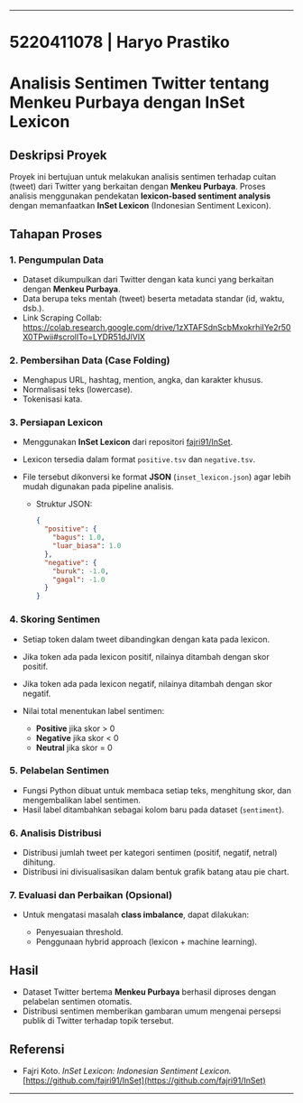 
---
# 5220411078 | Haryo Prastiko

# Analisis Sentimen Twitter tentang Menkeu Purbaya dengan InSet Lexicon

## Deskripsi Proyek

Proyek ini bertujuan untuk melakukan analisis sentimen terhadap cuitan (tweet) dari Twitter yang berkaitan dengan **Menkeu Purbaya**. Proses analisis menggunakan pendekatan **lexicon-based sentiment analysis** dengan memanfaatkan **InSet Lexicon** (Indonesian Sentiment Lexicon).

## Tahapan Proses

### 1. Pengumpulan Data

* Dataset dikumpulkan dari Twitter dengan kata kunci yang berkaitan dengan **Menkeu Purbaya**.
* Data berupa teks mentah (tweet) beserta metadata standar (id, waktu, dsb.).
* Link Scraping Collab: https://colab.research.google.com/drive/1zXTAFSdnScbMxokrhiIYe2r50X0TPwii#scrollTo=LYDR51dJlVlX

### 2. Pembersihan Data (Case Folding)

* Menghapus URL, hashtag, mention, angka, dan karakter khusus.
* Normalisasi teks (lowercase).
* Tokenisasi kata.

### 3. Persiapan Lexicon

* Menggunakan **InSet Lexicon** dari repositori [fajri91/InSet](https://github.com/fajri91/InSet).
* Lexicon tersedia dalam format `positive.tsv` dan `negative.tsv`.
* File tersebut dikonversi ke format **JSON** (`inset_lexicon.json`) agar lebih mudah digunakan pada pipeline analisis.

  * Struktur JSON:

    ```json
    {
      "positive": {
        "bagus": 1.0,
        "luar_biasa": 1.0
      },
      "negative": {
        "buruk": -1.0,
        "gagal": -1.0
      }
    }
    ```

### 4. Skoring Sentimen

* Setiap token dalam tweet dibandingkan dengan kata pada lexicon.
* Jika token ada pada lexicon positif, nilainya ditambah dengan skor positif.
* Jika token ada pada lexicon negatif, nilainya ditambah dengan skor negatif.
* Nilai total menentukan label sentimen:

  * **Positive** jika skor > 0
  * **Negative** jika skor < 0
  * **Neutral** jika skor = 0

### 5. Pelabelan Sentimen

* Fungsi Python dibuat untuk membaca setiap teks, menghitung skor, dan mengembalikan label sentimen.
* Hasil label ditambahkan sebagai kolom baru pada dataset (`sentiment`).

### 6. Analisis Distribusi

* Distribusi jumlah tweet per kategori sentimen (positif, negatif, netral) dihitung.
* Distribusi ini divisualisasikan dalam bentuk grafik batang atau pie chart.

### 7. Evaluasi dan Perbaikan (Opsional)

* Untuk mengatasi masalah **class imbalance**, dapat dilakukan:

  * Penyesuaian threshold.
  * Penggunaan hybrid approach (lexicon + machine learning).

## Hasil

* Dataset Twitter bertema **Menkeu Purbaya** berhasil diproses dengan pelabelan sentimen otomatis.
* Distribusi sentimen memberikan gambaran umum mengenai persepsi publik di Twitter terhadap topik tersebut.

## Referensi

* Fajri Koto. *InSet Lexicon: Indonesian Sentiment Lexicon.* [https://github.com/fajri91/InSet](https://github.com/fajri91/InSet)

---

